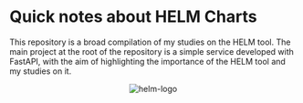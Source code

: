 # Quick notes about HELM Charts 
This repository is a broad compilation of my studies on the HELM tool. The main project at the root of the repository is a simple service developed with FastAPI, with the aim of highlighting the importance of the HELM tool and my studies on it.

<div align="center">
    <img title="helm-logo" src="https://sretips.com.br/images/kubernetes/helm.svg"/>
<div>

